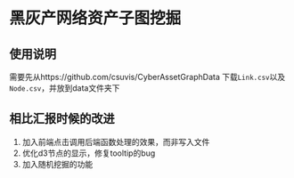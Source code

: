# 黑灰产网络资产子图挖掘

## 使用说明

需要先从https://github.com/csuvis/CyberAssetGraphData 下载`Link.csv`以及`Node.csv`，并放到data文件夹下

## 相比汇报时候的改进

1. 加入前端点击调用后端函数处理的效果，而非写入文件
2. 优化d3节点的显示，修复tooltip的bug
3. 加入随机挖掘的功能